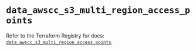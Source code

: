 # `data_awscc_s3_multi_region_access_points`

Refer to the Terraform Registry for docs: [`data_awscc_s3_multi_region_access_points`](https://registry.terraform.io/providers/hashicorp/awscc/0.70.0/docs/data-sources/s3_multi_region_access_points).
